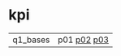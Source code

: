 # kpi

|          |                                             |
|----------|---------------------------------------------|
| q1_bases | p01 [p02](q1_bases/p02) [p03](q1_bases/p03) |
